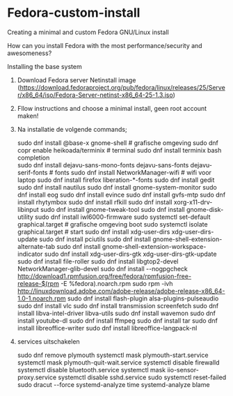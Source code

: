# Fedora-custom-install
Creating a minimal and custom Fedora GNU/Linux install

How can you install Fedora with the most performance/security and awesomeness?

Installing the base system

1. Download Fedora server Netinstall image (https://download.fedoraproject.org/pub/fedora/linux/releases/25/Server/x86_64/iso/Fedora-Server-netinst-x86_64-25-1.3.iso)

2. Fllow instructions and choose a minimal install, geen root account maken!
3. Na installatie de volgende commands;

	sudo dnf install @base-x gnome-shell						# grafische omgeving
	sudo dnf copr enable heikoada/terminix 						# terminal
	sudo dnf install terminix bash completion					
	sudo dnf install dejavu-sans-mono-fonts dejavu-sans-fonts dejavu-serif-fonts	# fonts
	sudo dnf install NetworkManager-wifi 						# wifi voor laptop
	sudo dnf install firefox liberation-*-fonts
	sudo dnf install gedit
	sudo dnf install nautilus
	sudo dnf install gnome-system-monitor
	sudo dnf install eog
	sudo dnf install evince
	sudo dnf install gvfs-mtp
	sudo dnf install rhytymbox
	sudo dnf install rfkill
	sudo dnf install xorg-x11-drv-libinput
	sudo dnf install gnome-tweak-tool
	sudo dnf install gnome-disk-utility
	sudo dnf install iwl6000-firmware
	sudo systemctl set-default graphical.target 					# grafische omgeving boot
	sudo systemctl isolate graphical.target 					# start
	sudo dnf install xdg-user-dirs
	xdg-user-dirs-update 
	sudo dnf install pciutils
	sudo dnf install gnome-shell-extension-alternate-tab
	sudo dnf install gnome-shell-extension-workspace-indicator
	sudo dnf install xdg-user-dirs-gtk
	xdg-user-dirs-gtk-update
	sudo dnf install file-roller 
	sudo dnf install libgtop2-devel NetworkManager-glib-devel
	sudo dnf install --nogpgcheck http://download1.rpmfusion.org/free/fedora/rpmfusion-free-release-$(rpm -E %fedora).noarch.rpm
	sudo rpm -ivh http://linuxdownload.adobe.com/adobe-release/adobe-release-x86_64-1.0-1.noarch.rpm
	sudo dnf install flash-plugin alsa-plugins-pulseaudio
	sudo dnf install vlc
	sudo dnf install transmission screenfetch 
	sudo dnf install libva-intel-driver libva-utils
	sudo dnf install wavemon
	sudo dnf install youtube-dl
	sudo dnf install ffmpeg
	sudo dnf install tar
	sudo dnf install libreoffice-writer
	sudo dnf install libreoffice-langpack-nl

3. services uitschakelen
	
	sudo dnf remove plymouth
	systemctl mask plymouth-start.service
	systemctl mask plymouth-quit-wait.service
	systemctl disable firewalld
	systemctl disable bluetooth.service 
	systemctl mask iio-sensor-proxy.service
	systemctl disable sshd.service 
	sudo systemctl reset-failed
	sudo dracut --force
	systemd-analyze time 
	systemd-analyze blame
	
